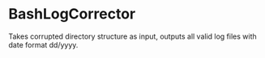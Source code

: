 # BashLogCorrector
Takes corrupted directory structure as input, outputs all valid log files with date format dd/yyyy.
